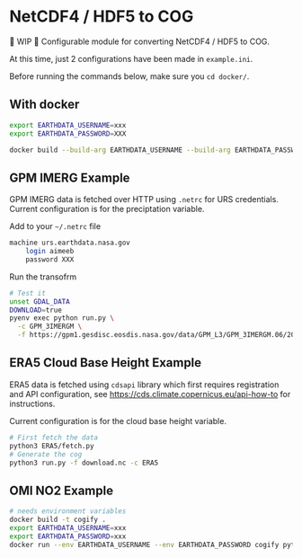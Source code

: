 # NetCDF4 / HDF5 to COG

🚧 WIP 🚧 Configurable module for converting NetCDF4 / HDF5 to COG.

At this time, just 2 configurations have been made in `example.ini`.

Before running the commands below, make sure you `cd docker/`.

## With docker

```bash
export EARTHDATA_USERNAME=xxx
export EARTHDATA_PASSWORD=XXX

docker build --build-arg EARTHDATA_USERNAME --build-arg EARTHDATA_PASSWORD -t cogify .
```

## GPM IMERG Example

GPM IMERG data is fetched over HTTP using `.netrc` for URS credentials. Current configuration is for the preciptation variable.

Add to your `~/.netrc` file

```bash
machine urs.earthdata.nasa.gov
	login aimeeb
	password XXX
```

Run the transofrm

```bash
# Test it
unset GDAL_DATA
DOWNLOAD=true
pyenv exec python run.py \
  -c GPM_3IMERGM \
  -f https://gpm1.gesdisc.eosdis.nasa.gov/data/GPM_L3/GPM_3IMERGM.06/2020/3B-MO.MS.MRG.3IMERG.20200501-S000000-E235959.05.V06B.HDF5
```

## ERA5 Cloud Base Height Example

ERA5 data is fetched using `cdsapi` library which first requires registration and API configuration, see https://cds.climate.copernicus.eu/api-how-to for instructions. 

Current configuration is for the cloud base height variable.

```bash
# First fetch the data
python3 ERA5/fetch.py
# Generate the cog
python3 run.py -f download.nc -c ERA5
```

## OMI NO2 Example

```bash
# needs environment variables
docker build -t cogify .
export EARTHDATA_USERNAME=xxx
export EARTHDATA_PASSWORD=xxx
docker run --env EARTHDATA_USERNAME --env EARTHDATA_PASSWORD cogify python -m handler
```
